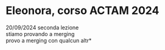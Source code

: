 # Eleonora, corso ACTAM 2024
20/09/2024 seconda lezione \
stiamo provando a merging\
provo a merging con qualcun altr*
